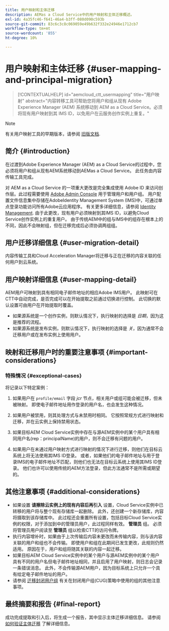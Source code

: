 ```yaml
---
title: 用户映射和主体迁移
description: AEMas a Cloud Service中的用户映射和主体迁移概述。
exl-id: 4a35fc46-f641-46a4-b3ff-080d090c593b
source-git-commit: 83c6c3c8c069059e49b632f332e24946e1712cb7
workflow-type: tm+mt
source-wordcount: '855'
ht-degree: 10%

---
```


# 用户映射和主体迁移 {#user-mapping-and-principal-migration}

>[!CONTEXTUALHELP]
>id="aemcloud_ctt_usermapping"
>title="用户映射"
>abstract="内容转移工具可帮助您将用户和组从现有 Adobe Experience Manager (AEM) 系统移动到 AEM as a Cloud Service。必须将现有用户映射到其 IMS ID，以免用户在云服务创作实例上重复。"

>[!NOTE]
>有关用户映射工具的早期版本，请参阅 [旧版文档](/help/journey-migration/content-transfer-tool/user-mapping-tool-legacy/considerations-user-mapping-tool-legacy.md).

## 简介 {#introduction}

在过渡到Adobe Experience Manager (AEM) as a Cloud Service的过程中，您必须将用户和组从现有AEM系统移动到AEMas a Cloud Service。 此任务由内容传输工具完成。

对 AEM as a Cloud Service 的一项重大更改是完全集成使用 Adobe ID 来访问创作层。此过程需要使用 [Adobe Admin Console](https://helpx.adobe.com/cn/enterprise/using/admin-console.html) 用于管理用户和用户组。 用户配置文件信息集中存储在AdobeIdentity Management System (IMS)中，可通过单点登录功能访问所有Adobe云应用程序。 有关更多详细信息，请参阅 [Identity Management](https://experienceleague.adobe.com/docs/experience-manager-cloud-service/content/overview/what-is-new-and-different.html#identity-management). 由于此更改，现有用户必须映射到其IMS ID，以避免Cloud Service创作实例上的重复用户。 由于传统AEM中的组与IMS中的组存在根本上的不同，因此不会映射组，但在迁移完成后必须协调两组组。

## 用户迁移详细信息 {#user-migration-detail}

内容传输工具和Cloud Acceleration Manager将迁移与正在迁移的内容关联的任何用户到云系统。

## 用户映射详细信息 {#user-mapping-detail}

AEM用户可映射到具有相同电子邮件地址的相应Adobe IMS用户。  此映射可在CTT中自动完成，是否完成可以在开始提取之前通过切换进行控制。 此切换的默认设置可由用户在开始提取时覆盖。

* 如果源系统是一个创作实例，则默认情况下，执行映射的选择是 _日期_，因为这是推荐的流程。
* 如果源系统是发布实例，则默认情况下，执行映射的选择是 _关_，因为通常不会迁移用户或在发布实例上使用用户。

## 映射和迁移用户时的重要注意事项 {#important-considerations}


### 特殊情况 {#exceptional-cases}

将记录以下特定案例：

1. 如果用户在 `profile/email` 字段 *jcr* 节点，相关用户或组可能会被迁移，但未被映射。 即使电子邮件地址用作登录的用户名，也会发生这种情况。

1. 如果用户被禁用，则其处理方式与未禁用时相同。 它按照常规方式进行映射和迁移，并在云实例上保持禁用状态。

1. 如果目标AEM Cloud Service实例中存在与源AEM实例中的某个用户具有相同用户名(rep：principalName)的用户，则不会迁移有问题的用户。

1. 如果用户在未通过用户映射方式进行映射的情况下进行迁移，则他们在目标云系统上将无法使用其IMS ID登录。 或者，如果他们的电子邮件地址与用于登录IMS的电子邮件地址不匹配，则他们也无法在目标云系统上使用其IMS ID登录。 他们也许可以使用传统的AEM方法登录，但此方法通常不是所需或期望的。


## 其他注意事项 {#additional-considerations}

* 如果设置 **请擦除云实例上的现有内容后再引入** 设置，Cloud Service实例中已转移的用户将与整个现有存储库一起删除。 此外，还创建一个新存储库，内容将摄取到该存储库中。 此过程还会重置所有设置，包括目标Cloud Service实例的权限，对于添加到中的管理员用户，此过程同样有效。 **管理员** 组。 必须将管理员用户阅读至 **管理员** 组以检索CTT的访问令牌。
* 执行内容增补时，如果由于上次传输后内容未更改而未传输内容，则与该内容关联的用户和组也不会传输。 即使用户和组在此期间已发生更改，此规则仍然适用。 原因在于，用户和组将随其关联的内容一起迁移。
* 如果目标AEM Cloud Service实例中的某个用户与源AEM实例中的某个用户具有不同的用户名但电子邮件地址相同，并且启用了用户映射，则日志会记录一条错误消息。 此外，不会传输源AEM用户，因为目标系统上只允许一个具有给定电子邮件地址的用户。
* 请参阅 [迁移封闭用户组](/help/journey-migration/content-transfer-tool/using-content-transfer-tool/closed-user-groups-migration.md) 有关在封闭用户组(CUG)策略中使用的组的其他注意事项。

## 最终摘要和报告 {#final-report}

成功完成提取和引入后，将生成一个报告，其中显示主体迁移详细信息。 请参阅 [如何验证主体迁移](/help/journey-migration/content-transfer-tool/using-content-transfer-tool/validating-content-transfers.md#how-to-validate-principal-migration) 了解详细信息。
